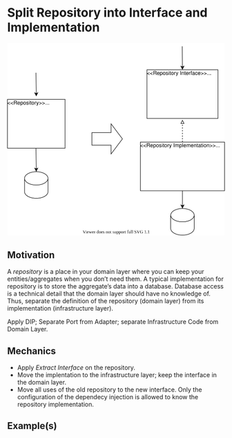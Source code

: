 # Split Repository into Interface and Implementation

![](../../images/domain-driven-refactorings/tactical/split-repository.drawio.svg)

## Motivation

A *repository* is a place in your domain layer where you can keep your entities/aggregates when you don’t need them. A typical implementation for repository is to store the aggregate’s data into a database. Database access is a technical detail that the domain layer should have no knowledge of. Thus, separate the definition of the repository (domain layer) from its implementation (infrastructure layer).

Apply DIP; Separate Port from Adapter; separate Infrastructure Code from Domain Layer.

## Mechanics

- Apply *Extract Interface* on the repository.
- Move the implentation to the infrastructure layer; keep the interface in the domain layer.
- Move all uses of the old repository to the new interface. Only the configuration of the dependecy injection is allowed to know the repository implementation.

## Example(s)
